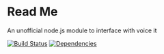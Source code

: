 Read Me
====================

An unofficial node.js module to interface with voice it

[![Build Status](https://travis-ci.org/iszak/voice-it-node.svg)](https://travis-ci.org/iszak/voice-it-node)
[![Dependencies](https://david-dm.org/iszak/voice-it-node.svg)](https://david-dm.org/iszak/voice-it-node)
